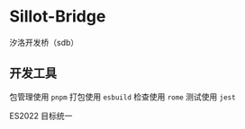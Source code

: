 # Sillot-Bridge

汐洛开发桥（sdb）

## 开发工具

包管理使用 `pnpm`
打包使用 `esbuild`
检查使用 `rome`
测试使用 `jest`

ES2022 目标统一
